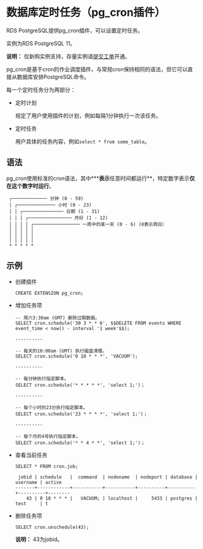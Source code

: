 # 数据库定时任务（pg\_cron插件）

RDS PostgreSQL提供pg\_cron插件，可以设置定时任务。

实例为RDS PostgreSQL 11。

**说明：** 仅新购实例支持，存量实例请[提交工单](https://workorder-intl.console.aliyun.com/#/ticket/createIndex)开通。

pg\_cron是基于cron的作业调度插件，与常规cron保持相同的语法，但它可以直接从数据库安排PostgreSQL命令。

每一个定时任务分为两部分：

-   定时计划

    规定了用户使用插件的计划，例如每隔1分钟执行一次该任务。

-   定时任务

    用户具体的任务内容，例如`select * from some_table`。


## 语法

pg\_cron使用标准的cron语法，其中**\***表示**任意时间都运行**，特定数字表示**仅在这个数字时运行**。

```
 ┌───────────── 分钟 (0 - 59)
 │ ┌────────────── 小时 (0 - 23)
 │ │ ┌─────────────── 日期 (1 - 31)
 │ │ │ ┌──────────────── 月份 (1 - 12)
 │ │ │ │ ┌───────────────── 一周中的某一天 (0 - 6) (0表示周日）
 │ │ │ │ │                  
 │ │ │ │ │
 │ │ │ │ │
 * * * * *
```

## 示例

-   创建插件

    ```
    CREATE EXTENSION pg_cron;
    ```

-   增加任务项

    ```
    -- 周六3:30am (GMT) 删除过期数据。 
    SELECT cron.schedule('30 3 * * 6', $$DELETE FROM events WHERE event_time < now() - interval '1 week'$$);
    
    ----------
    
    -- 每天的10:00am (GMT) 执行磁盘清理。
    SELECT cron.schedule('0 10 * * *', 'VACUUM');
    
    ----------
    
    -- 每分钟执行指定脚本。
    SELECT cron.schedule('* * * * *', 'select 1;')；
    
    ----------
    
    -- 每个小时的23分执行指定脚本。
    SELECT cron.schedule('23 * * * *', 'select 1;')；
    
    ----------
    
    -- 每个月的4号执行指定脚本。
    SELECT cron.schedule('* * 4 * *', 'select 1;')；
    ```

-   查看当前任务

    ```
    SELECT * FROM cron.job;
    
     jobid | schedule   |  command  | nodename  | nodeport | database | username | active 
    -------+------------+-----------+-----------+----------+----------+----------+--------
        43 | 0 10 * * * |   VACUUM; | localhost |     5433 | postgres | test     | t
    ```

-   删除任务项

    ```
    SELECT cron.unschedule(43);
    ```

    **说明：** 43为jobid。


